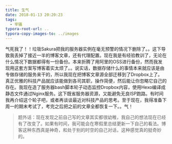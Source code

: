```yaml
---
title: 生气
date: 2018-01-13 20:20:23
tags:
  - 牢骚
typora-root-url: ..
typora-copy-images-to: ../images
---
```


气死我了！！垃圾Sakura把我的服务器实例在毫无预警的情况下删除了。。这下导致我丢掉了接近一半的博客文章，还有代理配置。现在我是有经验教训了，无论在什么情况下数据都得有一份备份。本来折腾了用阿里的OSS进行备份，然而我发现用这套方案写博客着实太烦了。。说实话，数据存储什么的事情本来就应该是由专做存储的服务来干的，所以我现在把博客文章源全部迁移到了Dropbox上了。真正优雅的科技产品就应该能做到各司其职，操作简便，然后能让你忽略它自己的存在。我现在造了服务器bash脚本轮子动态监控Dropbox内容，使用Hexo编译成静态文件通过Nginx服务。这下既省服务器资源，又能避免无良ISP跑路。有时间我再介绍这个轮子吧，或者再谈谈最近对科技产品的思考。至于现在，我得准备下周一的期末考试了，考完之后把之前的文章全都恢复一下。。气！

> 题外话：现在发现之前自己写的文章其实都很幼稚，我自己的想法现在已经有了改变了。如果有时间，我可能会在寒假里总结更新一下自己的看法。博客这种东西真是神奇，和处于别的时空的自己对话，这种感觉真的挺奇妙的。
